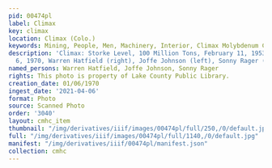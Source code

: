 ```yaml
---
pid: 00474pl
label: Climax
key: climax
location: Climax (Colo.)
keywords: Mining, People, Men, Machinery, Interior, Climax Molybdenum Company
description: 'Climax: Storke Level, 100 Million Tons, February 11, 1953 - January
  6, 1970, Warren Hatfield (right), Joffe Johnson (left), Sonny Rager (driver)'
named_persons: Warren Hatfield, Joffe Johnson, Sonny Rager
rights: This photo is property of Lake County Public Library.
creation_date: 01/06/1970
ingest_date: '2021-04-06'
format: Photo
source: Scanned Photo
order: '3040'
layout: cmhc_item
thumbnail: "/img/derivatives/iiif/images/00474pl/full/250,/0/default.jpg"
full: "/img/derivatives/iiif/images/00474pl/full/1140,/0/default.jpg"
manifest: "/img/derivatives/iiif/00474pl/manifest.json"
collection: cmhc
---
```

